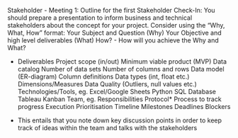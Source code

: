 Stakeholder - Meeting 1:
Outline for the first Stakeholder Check-In:
You should prepare a presentation to inform business and technical stakeholders about the concept for your project.
Consider using the “Why, What, How” format:
Your Subject and Question (Why)
Your Objective and high level deliverables (What)
How? - How will you achieve the Why and What?
- Deliverables
Project scope (in/out)
Minimum viable product (MVP)
Data catalog
Number of data sets
Number of columns and rows
Data model (ER-diagram)
Column definitions
Data types (int, float etc.)
Dimensions/Measures
Data Quality (Outliers, null values etc.)
Technologies/Tools, eg.
Excel/Google Sheets
Python
SQL Database
Tableau
Kanban
Team, eg.
Responsibilities
Protocol*
Process to track progress
Execution
Prioritisation
Timeline
Milestones
Deadlines
Blockers
* This entails that you note down key discussion points in order to keep track of ideas within the team and talks with the stakeholders
